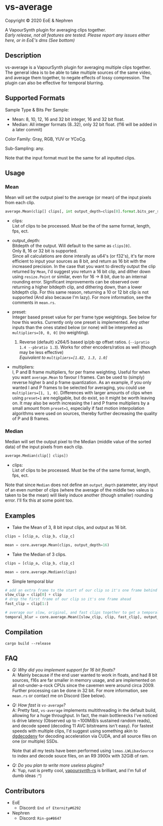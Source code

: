 # vs-average

Copyright © 2020 EoE & Nephren

A VapourSynth plugin for averaging clips together.<br />
_Early release, not all features are tested. Please report any issues either here, or in EoE's dms (See bottom)_

## Description

vs-average is a VapourSynth plugin for averaging multiple clips together. The general idea is to be able to take multiple sources of the same video, and average them together, to negate effects of lossy compression. The plugin can also be effective for temporal blurring.

## Supported Formats

Sample Type & Bits Per Sample: 
 - Mean: 8, 10, 12, 16 and 32 bit integer, 16 and 32 bit float.
 - Median: All integer formats (8..32), only 32 bit float. (f16 will be added in a later commit)

Color Family: Gray, RGB, YUV or YCoCg.

Sub-Sampling: any.

Note that the input format must be the same for all inputted clips.

## Usage

### Mean

Mean will set the output pixel to the average (or mean) of the input pixels from each clip.

```python
average.Mean(clip[] clips[, int output_depth=clips[0].format.bits_per_sample], int preset, float[] multipliers)
```

- clips:<br />
    List of clips to be processed. Must be the of the same format, length, fps, ect.

- output_depth:<br />
    Bitdepth of the output. Will default to the same as `clips[0]`.<br />
    Only 8, 16 or 32 bit is supported.<br />
    Since all calculations are done interally as u64's (or f32's), it's far more efficient to input your sources as 8 bit, and return as 16 bit with the increased precision. In the case that you want to directly output the clip returned by `Mean`, I'd suggest you return a 16 bit clip, and dither down using `resize.Point` or similar, even for 16 -> 8 bit, due to an internal rounding error. Significant improvements can be observed over returning a higher bitdepth clip, and dithering down, than a lower bitdepth clip. For this same reason, returning a 10 or 12 bit clip is not supported (And also because I'm lazy). For more information, see the comments in `mean.rs`.
  
- preset:<br />
    Integer based preset value for per frame type weightings. See below for how this works. Currently only one preset is implemented. Any other inputs than the ones stated below (or none) will be interpreted as `multipliers=[0, 0, 0]` (no weighting).
    
    1. Reverse (default) x264/5 based ip/pb qp offset ratios. (`--ipratio 1.4 --pbratio 1.3`). Works for other encoders/ratios as well (though may be less effective)<br />
     _Equivalent to `multipliers=[1.82, 1.3, 1.0]`_

- multipliers:<br />
    I, P and B frame multipliers, for per frame weighting. Useful for when you want `average.Mean` to favour I frames. Can be used to (simply) reverse higher b and p frame quantization. As an example, if you only wanted I and P frames to be selected for averaging, you could use `multipliers=[1, 1, 0]`. Differences with larger amounts of clips when using `preset=1` are negligable, but do exist, so it might be worth leaving on. It may also be worth increasing the I and P frame multipliers by a small amount from `preset=1`, especially if fast motion interpolation algorithms were used on sources, thereby further decreasing the quality of P and B frames.


### Median

Median will set the output pixel to the Median (middle value of the sorted data) of the input pixels from each clip.

```python
average.Median(clip[] clips])
```

- clips:<br />
    List of clips to be processed. Must be the of the same format, length, fps, ect.

Note that since `Median` does not define an `output_depth` parameter, any input of an even number of clips (where the average of the middle two valeus is taken to be the mean) will likely induce another (though smaller) rounding error. I'll fix this at some point too.

## Examples

- Take the Mean of 3, 8 bit input clips, and output as 16 bit.

```python
clips = [clip_a, clip_b, clip_c]

mean = core.average.Mean(clips, output_depth=16)
```

- Take the Median of 3 clips.

```python
clips = [clip_a, clip_b, clip_c]

mean = core.average.Median(clips)
```

- Simple temporal blur

```python
# add an extra frame to the start of our clip so it's one frame behind
slow_clip = clip[0] + clip
# drop the first frame of our clip so it's one frame ahead
fast_clip = clip[1:]

# average our slow, original, and fast clips together to get a temporal blur.
temporal_blur = core.average.Mean([slow_clip, clip, fast_clip], output_depth=16)
```

## Compilation

```
cargo build --release
```

## FAQ

 - _Q: Why did you implement support for 16 bit floats?_ <br />
   A: Mainly because if the end user wanted to work in floats, and had 8 bit sources, f16s are far smaller in memory usage, and are implemented on all not-under-a-rock CPUs since the cavemen were around circa 2009. Further processing can be done in 32 bit. For more information, see `mean.rs` or contact me on Discord (See below).

- _Q: How fast is `vs-average`?_ <br />
   A: Pretty fast, `vs-average` implements multithreading in the default build, allowing for a huge throughput. In fact, the main bottlenecks I've noticed is drive latency (Observed up to ~100MiB/s sustained random reads), and decode speed (decoding 11 AVC bitstreams isn't easy). For fastest speeds with multiple clips, I'd suggest using something akin to [dgdecodenv](http://rationalqm.us/dgdecnv/dgdecnv.html) for decoding acceleration via CUDA, and all source files on one (or multiple) SSDs.

   Note that all my tests have been performed using `lsmas.LWLibavSource` to index and decode souce files, on an R9 3900x with 32GiB of ram.

 - _Q: Do you plan to write more useless plugins?_ <br />
   A: Yup, rust is pretty cool, [vapoursynth-rs](https://github.com/YaLTeR/vapoursynth-rs) is brilliant, and I'm full of dumb ideas :^)

## Contributors

 - EoE
    - Discord: `End of Eternity#6292`
 - Nephren
    - Discord: `Rin-go#8647`
